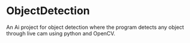 # ObjectDetection
An Ai project for object detection where the program detects any object through live cam using python and OpenCV.
